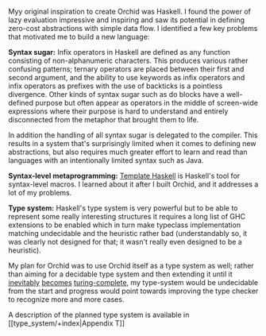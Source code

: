 Myy original inspiration to create Orchid was Haskell. I found the power of lazy evaluation impressive and inspiring and saw its potential in defining zero-cost abstractions with simple data flow. I identified a few key problems that motivated me to build a new language:

**Syntax sugar:** Infix operators in Haskell are defined as any function consisting of non-alphanumeric characters. This produces various rather confusing patterns; ternary operators are placed between their first and second argument, and the ability to use keywords as infix operators and infix operators as prefixes with the use of backticks is a pointless divergence. Other kinds of syntax sugar such as do blocks have a well-defined purpose but often appear as operators in the middle of screen-wide expressions where their purpose is hard to understand and entirely disconnected from the metaphor that brought them to life.

In addition the handling of all syntax sugar is delegated to the compiler. This results in a system that's surprisingly limited when it comes to defining new abstractions, but also requires much greater effort to learn and read than languages with an intentionally limited syntax such as Java.

**Syntax-level metaprogramming:**  [Template Haskell][th1] is Haskell's tool for syntax-level macros. I learned about it after I built Orchid, and it addresses a lot of my problems.

[th1]: https://wiki.haskell.org/Template_Haskell

**Type system:** Haskell's type system is very powerful but to be able to represent some really interesting structures it requires a long list of GHC extensions to be enabled which in turn make typeclass implementation matching undecidable and the heuristic rather bad (understandably so, it was clearly not designed for that; it wasn't really even designed to be a heuristic).

My plan for Orchid was to use Orchid itself as a type system as well; rather than aiming for a decidable type system and then extending it until it [inevitably][tc1] [becomes][tc2] [turing-complete][tc3], my type-system would be undecidable from the start and progress would point towards improving the type checker to recognize more and more cases.

[tc1]: https://en.cppreference.com/w/cpp/language/template_metaprogramming
[tc2]: https://blog.rust-lang.org/2022/10/28/gats-stabilization.html
[tc3]: https://wiki.haskell.org/Type_SK

A description of the planned type system is available in [[type_system/+index|Appendix T]]